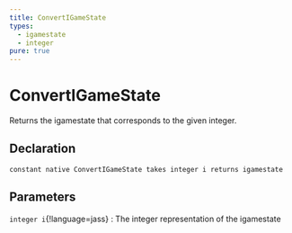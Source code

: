 ```yaml
---
title: ConvertIGameState
types:
  - igamestate
  - integer
pure: true
---
```


# ConvertIGameState
Returns the igamestate that corresponds to the given integer.

## Declaration

```jass
constant native ConvertIGameState takes integer i returns igamestate
```

## Parameters
`integer i`{!language=jass}
: The integer representation of the igamestate
